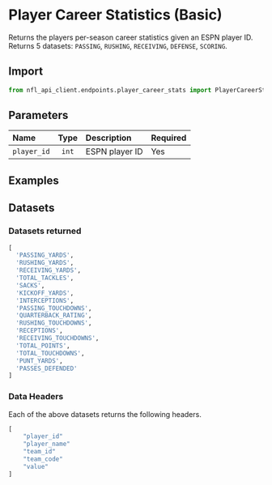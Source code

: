 # Player Career Statistics (Basic)

Returns the players per-season career statistics given an ESPN player ID. Returns 5 datasets: `PASSING`, `RUSHING`, `RECEIVING`, `DEFENSE`, `SCORING`. 


## Import 

``` python
from nfl_api_client.endpoints.player_career_stats import PlayerCareerStats
```

## Parameters

| **Name**   | **Type** | **Description**                                                                | **Required** |
|:-----------|:--------:|:------------------------------------------------------------                   |:------------ |
| `player_id`  | `int`  | ESPN player ID        | Yes                   |

## Examples


## Datasets


### Datasets returned 

```python
[
  'PASSING_YARDS',
  'RUSHING_YARDS',
  'RECEIVING_YARDS',
  'TOTAL_TACKLES',
  'SACKS',
  'KICKOFF_YARDS',
  'INTERCEPTIONS',
  'PASSING_TOUCHDOWNS',
  'QUARTERBACK_RATING',
  'RUSHING_TOUCHDOWNS',
  'RECEPTIONS',
  'RECEIVING_TOUCHDOWNS',
  'TOTAL_POINTS',
  'TOTAL_TOUCHDOWNS',
  'PUNT_YARDS',
  'PASSES_DEFENDED'
]
```

### Data Headers

Each of the above datasets returns the following headers. 

```python
[
    "player_id"        
    "player_name"      
    "team_id"  
    "team_code" 
    "value"  
]
```